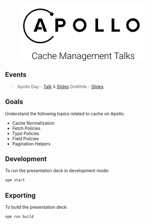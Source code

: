 <p align="center">
  <img src="./docs/logo.png" width="400"/>
</p>

## Events

> Apollo Day - [Talk](https://www.twitch.tv/videos/798481471) & [Slides](https://apollo-cache-management-talk.vercel.app/)
> DoWhile - [Slides](https://persisting-data-on-apollo-client.vercel.app/)

## Goals 

Understand the following topics related to cache on Apollo:

- Cache Normalization
- Fetch Policies
- Type Policies
- Field Policies 
- Pagination Helpers

## Development

To run the presentation deck in development mode:

```sh
npm start
```

## Exporting

To build the presentation deck:

```sh
npm run build
```
